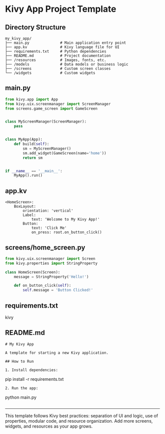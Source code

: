 # Kivy App Project Template

## Directory Structure

```
my_kivy_app/
├── main.py              # Main application entry point
├── app.kv               # Kivy language file for UI
├── requirements.txt     # Python dependencies
├── README.md            # Project documentation
├── /resources           # Images, fonts, etc.
├── /models              # Data models or business logic
├── /screens             # Custom screen classes
└── /widgets             # Custom widgets
```

## main.py

```python
from kivy.app import App
from kivy.uix.screenmanager import ScreenManager
from screens.game_screen import GameScreen


class MyScreenManager(ScreenManager):
    pass


class MyApp(App):
    def build(self):
        sm = MyScreenManager()
        sm.add_widget(GameScreen(name='home'))
        return sm


if __name__ == '__main__':
    MyApp().run()
```

## app.kv
```kv
<HomeScreen>:
    BoxLayout:
        orientation: 'vertical'
        Label:
            text: 'Welcome to My Kivy App!'
        Button:
            text: 'Click Me'
            on_press: root.on_button_click()
```

## screens/home_screen.py
```python
from kivy.uix.screenmanager import Screen
from kivy.properties import StringProperty

class HomeScreen(Screen):
    message = StringProperty('Hello!')

    def on_button_click(self):
        self.message = 'Button Clicked!'
```

## requirements.txt
kivy

## README.md
```
# My Kivy App

A template for starting a new Kivy application.

## How to Run

1. Install dependencies:
   ```
   pip install -r requirements.txt
   ```
2. Run the app:
   ```
   python main.py
   ```
```

---

This template follows Kivy best practices: separation of UI and logic, use of properties, modular code, and resource organization. Add more screens, widgets, and resources as your app grows.

